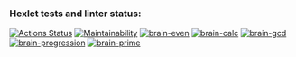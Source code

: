 ### Hexlet tests and linter status:
[![Actions Status](https://github.com/alekut784/python-project-49/workflows/hexlet-check/badge.svg)](https://github.com/alekut784/python-project-49/actions)
[![Maintainability](https://api.codeclimate.com/v1/badges/76a9b631a4cf5aedf8d3/maintainability)](https://codeclimate.com/github/alekut784/python-project-49/maintainability)
[![brain-even](https://asciinema.org/a/eBne3KCnLYmfPCL7GPw2i00Vc)](https://asciinema.org/a/eBne3KCnLYmfPCL7GPw2i00Vc)
[![brain-calc](https://asciinema.org/a/MwOGY3McT1jGtGSaVBGSWPx1b)](https://asciinema.org/a/MwOGY3McT1jGtGSaVBGSWPx1b)
[![brain-gcd](https://asciinema.org/a/DTGJQG4ELcGLCOFY86MEmZVMY)](https://asciinema.org/a/DTGJQG4ELcGLCOFY86MEmZVMY)
[![brain-progression](https://asciinema.org/a/fRL3hhFiZwxsZImoKOeKg6oou)](https://asciinema.org/a/fRL3hhFiZwxsZImoKOeKg6oou)
[![brain-prime](https://asciinema.org/a/T6Uq1WI30d5HRgyDO7xb1CFqc)](https://asciinema.org/a/T6Uq1WI30d5HRgyDO7xb1CFqc)
